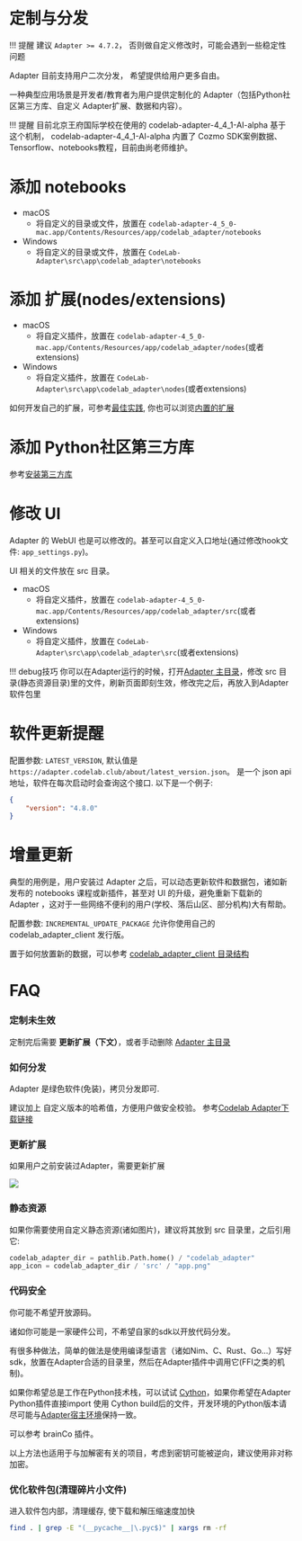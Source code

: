 # 定制与分发

!!! 提醒
    建议 `Adapter >= 4.7.2`， 否则做自定义修改时，可能会遇到一些稳定性问题

Adapter 目前支持用户二次分发， 希望提供给用户更多自由。

一种典型应用场景是开发者/教育者为用户提供定制化的 Adapter（包括Python社区第三方库、自定义 Adapter扩展、数据和内容）。

!!! 提醒
    目前北京王府国际学校在使用的 codelab-adapter-4_4_1-AI-alpha 基于这个机制， codelab-adapter-4_4_1-AI-alpha 内置了 Cozmo SDK案例数据、Tensorflow、notebooks教程，目前由尚老师维护。

# 添加 notebooks
*  macOS
    *  将自定义的目录或文件，放置在 `codelab-adapter-4_5_0-mac.app/Contents/Resources/app/codelab_adapter/notebooks`
*  Windows
    *  将自定义的目录或文件，放置在 `CodeLab-Adapter\src\app\codelab_adapter\notebooks`

# 添加 扩展(nodes/extensions)
*  macOS
    *  将自定义插件，放置在 `codelab-adapter-4_5_0-mac.app/Contents/Resources/app/codelab_adapter/nodes`(或者extensions)
*  Windows
    *  将自定义插件，放置在 `CodeLab-Adapter\src\app\codelab_adapter\nodes`(或者extensions)

如何开发自己的扩展，可参考[最佳实践](/dev_guide/最佳实践/), 你也可以浏览[内置的扩展](https://github.com/CodeLabClub/codelab_adapter_extensions)

# 添加 Python社区第三方库
参考[安装第三方库](https://adapter.codelab.club/extension_guide/jupyterlab/#_2)

# 修改 UI
Adapter 的 WebUI 也是可以修改的。甚至可以自定义入口地址(通过修改hook文件: `app_settings.py`)。

UI 相关的文件放在 src 目录。

*  macOS
    *  将自定义插件，放置在 `codelab-adapter-4_5_0-mac.app/Contents/Resources/app/codelab_adapter/src`(或者extensions)
*  Windows
    *  将自定义插件，放置在 `CodeLab-Adapter\src\app\codelab_adapter\src`(或者extensions)


!!! debug技巧
    你可以在Adapter运行的时候，打开[Adapter 主目录](/user_guide/FAQ/#adapter)，修改 src 目录(静态资源目录)里的文件，刷新页面即刻生效，修改完之后，再放入到Adapter软件包里

# 软件更新提醒

配置参数: `LATEST_VERSION`, 默认值是 `https://adapter.codelab.club/about/latest_version.json`。 是一个 json api 地址，软件在每次启动时会查询这个接口. 以下是一个例子:

```json
{
    "version": "4.8.0"
}
```



# 增量更新
典型的用例是，用户安装过 Adapter 之后，可以动态更新软件和数据包，诸如新发布的 notebooks 课程或新插件，甚至对 UI 的升级，避免重新下载新的 Adapter ，这对于一些网络不便利的用户(学校、落后山区、部分机构)大有帮助。

配置参数: `INCREMENTAL_UPDATE_PACKAGE` 允许你使用自己的 codelab_adapter_client 发行版。

置于如何放置新的数据，可以参考 [codelab_adapter_client 目录结构](https://github.com/CodeLabClub/codelab_adapter_client_python/tree/master/codelab_adapter_client/data)

# FAQ

### 定制未生效
定制完后需要 **更新扩展（下文）**，或者手动删除 [Adapter 主目录](/user_guide/FAQ/#adapter)

### 如何分发
Adapter 是绿色软件(免装)，拷贝分发即可. 

建议加上 自定义版本的哈希值，方便用户做安全校验。 参考[Codelab Adapter下载链接](/get_start/gs_install/#download)

### 更新扩展
如果用户之前安装过Adapter，需要更新扩展

![](/img/29bde89e13b4e67385610b0cde2e5276.png)

### 静态资源
如果你需要使用自定义静态资源(诸如图片)，建议将其放到 src 目录里，之后引用它:

```py
codelab_adapter_dir = pathlib.Path.home() / "codelab_adapter"
app_icon = codelab_adapter_dir / 'src' / "app.png"
```

### 代码安全
你可能不希望开放源码。

诸如你可能是一家硬件公司，不希望自家的sdk以开放代码分发。

有很多种做法，简单的做法是使用编译型语言（诸如Nim、C、Rust、Go...）写好sdk，放置在Adapter合适的目录里，然后在Adapter插件中调用它(FFI之类的机制)。

如果你希望总是工作在Python技术栈，可以试试 [Cython](https://cython.org/)，如果你希望在Adapter Python插件直接import 使用 Cython build后的文件，开发环境的Python版本请尽可能与[Adapter宿主环境](https://adapter.codelab.club/user_guide/FAQ/#python-codelab-adapter-45)保持一致。

可以参考 brainCo 插件。

以上方法也适用于与加解密有关的项目，考虑到密钥可能被逆向，建议使用非对称加密。

###  优化软件包(清理碎片小文件)
进入软件包内部，清理缓存, 使下载和解压缩速度加快

```bash
find . | grep -E "(__pycache__|\.pyc$)" | xargs rm -rf
```

<!--
v3.7.2 版本之后，引入了一个钩子(hook): Adapter 在启动时，将加载`app_settings.py`文件。

app_settings.py 可以是任意 Python 脚本！

## 文件位置
`app_settings.py` 的位置在不同系统下位置不同。

### Windows
在 Windows 系统下，位于 `src` 目录下

### MacOS

在 MacOS 系统下，位于 `CodeLab-Adapter.app/Contents/Resources/`

## 典型应用场景

### 初始化配置信息

`app_settings.py` 优先级高于[user_settings.py](/user_guide/settings/), 兼容user_settings.py的所有配置参数。

所以你可以使用该钩子配置 Adapter 的行为（诸如开启局域网访问权限，将其作为局域网消息中心）

### 重新分发 Adapter

近期我们发布了 Adapter 完整版, 将 Adapter Node 的环境(嵌入了 Python 解释器和依赖包)打包分发，用户不需要在本地安装 Python，即可运行 Adapter Node。

这项工作的最初动机是简化 DynamicTable 的使用，由于 DynamicTable 希望进入家庭，开箱可用是设计目标之一。所以我们选择将 环境和 Adapter 整体分发。

目前 Python 社区打包分发的机制五花八门，我几乎试遍了所有的机制。目前最喜欢的技巧是在 hack CMU 的 Calypso 软件时学来的:，它的内部 Python 环境十分复杂，但却做到了开箱可用。

这项工作的一个产物是，开发者可以将 Adapter 的自定义插件，连同整个环境一起分发！ Jypyterlab 、 OpenCV 、Tensorflow、 Numpy 等等这些复杂依赖，都能做到开箱可用。

你无需支出什么工作，便可把定制后的整个开发/教学 Python 环境分发给用户。

以上这些都基于`app_settings.py`钩子！


### 生命周期

利用这个钩子，也可以改变 Adapter 的运行生命周期，如果你愿意基于 Adapter 构建可扩展的 Python/Scratch 环境，将变得极其简易。

我看到目前 STEAM/编程教育许多团队在环境打包上，投入了很多人力，但灵活性做的很差。

将其视为 hack 机制, WTFPL

### Adapter 主页

如果你想修改软件启动时打开的页面，只需要修改 `WEB_UI_ENDPOINT` 即可，诸如: `WEB_UI_ENDPOINT = "https://www.codelab.club/"`, 每次打开软件都将自动打开CodeLab主页


### 白名单(允许无 token 使用)
在[用户配置文件](/user_guide/settings/)或者app_settings.py修改`USER_WHITELIST_HOSTNAME`即可。 

形如

```python
USER_WHITELIST_HOSTNAME = ["codelab.club"]
```

-->